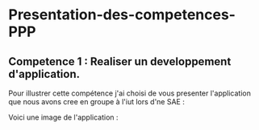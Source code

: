 # Presentation-des-competences-PPP

## Competence 1 : Realiser un developpement d'application.

Pour illustrer cette compétence j'ai choisi de vous presenter l'application que nous avons cree en groupe à l'iut lors d'ne SAE :

Voici une image de l'application :
